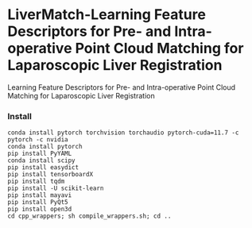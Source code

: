 # LiverMatch-Learning Feature Descriptors for Pre- and Intra-operative Point Cloud Matching for Laparoscopic Liver Registration
Learning Feature Descriptors for Pre- and Intra-operative Point Cloud Matching for Laparoscopic Liver Registration

### Install
```
conda install pytorch torchvision torchaudio pytorch-cuda=11.7 -c pytorch -c nvidia
conda install pytorch
pip install PyYAML
conda install scipy
pip install easydict
pip install tensorboardX
pip install tqdm
pip install -U scikit-learn
pip install mayavi
pip install PyQt5
pip install open3d
cd cpp_wrappers; sh compile_wrappers.sh; cd ..
```

